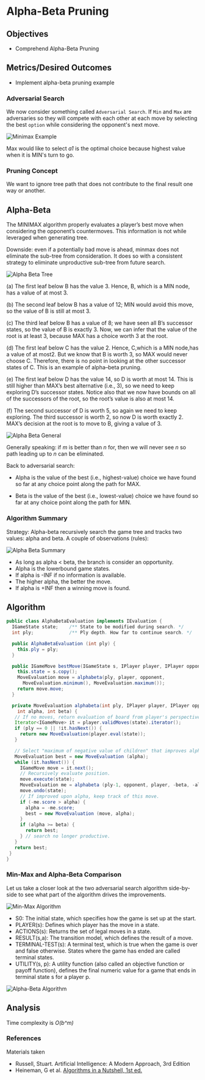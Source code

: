 # Alpha-Beta Pruning

## Objectives

* Comprehend Alpha-Beta Pruning 

## Metrics/Desired Outcomes

* Implement alpha-beta pruning example

### Adversarial Search

We now consider something called `Adversarial Search`.  If `Min` and `Max` are adversaries so they will compete with each other at each move by selecting the best `option` while considering the opponent's next move.

![Minimax Example](imgs/min-max-tree.png)

Max would like to select *a1* is the optimal choice because highest value when it is MIN's turn to go.

### Pruning Concept

We want to ignore tree path that does not contribute to the final result one way or another.

## Alpha-Beta

The MINIMAX algorithm properly evaluates a player’s best move when considering the opponent’s countermoves.  This information is not while leveraged when generating tree.

Downside: even if a potentially bad move is ahead, minmax does not eliminate the sub-tree from consideration.  It does so with a consistent strategy to eliminate unproductive sub-tree from future search.

![Alpha Beta Tree](imgs/alpha-beta-tree.png)

(a) The first leaf below B has the value 3. Hence, B, which is a MIN node, has a value of at most 3. 

(b) The second leaf below B has a value of 12; MIN would avoid this move, so the value of B is still at most 3. 

(c) The third leaf below B has a value of 8; we have seen all B’s successor states, so the value of B is exactly 3. Now, we can infer that the value of the root is at least 3, because MAX has a choice worth 3 at the root. 

(d) The first leaf below C has the value 2. Hence, C,which is a MIN node,has a value of at most2. But we know that B is worth 3, so MAX would never choose C. Therefore, there is no point in looking at the other successor states of C. This is an example of alpha–beta pruning. 

(e) The first leaf below D has the value 14, so D is worth at most 14. This is still higher than MAX’s best alternative (i.e., 3), so we need to keep exploring D’s successor states. Notice also that we now have bounds on all of the successors of the root, so the root’s value is also at most 14. 

(f) The second successor of D is worth 5, so again we need to keep exploring. The third successor is worth 2, so now D is worth exactly 2. MAX’s decision at the root is to move to B, giving a value of 3.

![Alpha Beta General](imgs/alpha-beta-general.png)

Generally speaking: if *m* is better than *n* for, then we will never see *n* so path leading up to *n* can be eliminated.

Back to adversarial search:

* Alpha is the value of the best (i.e., highest-value) choice we have found so far at any choice point along the path for MAX.

* Beta is the value of the best (i.e., lowest-value) choice we have found so far at any choice point along the path for MIN.

### Algorithm Summary

Strategy: Alpha-beta recursively search the game tree and tracks two values: alpha and beta.  A couple of observations (rules):

![Alpha Beta Summary](imgs/alpha-beta-summary.png)

* As long as alpha < beta, the branch is consider an opportunity.
* Alpha is the lowerbound game states.
* If alpha is -INF if no information is available.  
* The higher alpha, the better the move.
* If alpha is +INF then a winning move is found.

## Algorithm

```java
public class AlphaBetaEvaluation implements IEvaluation {
  IGameState state;    /** State to be modified during search. */
  int ply;             /** Ply depth. How far to continue search. */

  public AlphaBetaEvaluation (int ply) { 
    this.ply = ply;
  }

  public IGameMove bestMove(IGameState s, IPlayer player, IPlayer opponent) {
    this.state = s.copy();
    MoveEvaluation move = alphabeta(ply, player, opponent, 
      MoveEvaluation.minimum(), MoveEvaluation.maximum()); 
    return move.move;
  }

  private MoveEvaluation alphabeta(int ply, IPlayer player, IPlayer opponent,
    int alpha, int beta) {
   // If no moves, return evaluation of board from player's perspective. 
   Iterator<IGameMove> it = player.validMoves(state).iterator();
   if (ply == 0 || !it.hasNext()) {
     return new MoveEvaluation(player.eval(state));
   }

   // Select "maximum of negative value of children" that improves alpha 
   MoveEvaluation best = new MoveEvaluation (alpha);
   while (it.hasNext()) {
     IGameMove move = it.next();
     // Recursively evaluate position.
     move.execute(state);
     MoveEvaluation me = alphabeta (ply-1, opponent, player, -beta, -alpha);
     move.undo(state);
     // If improved upon alpha, keep track of this move.
     if (-me.score > alpha) {
       alpha = -me.score;
       best = new MoveEvaluation (move, alpha);
     }
     if (alpha >= beta) { 
       return best;
     } // search no longer productive.
   }
   return best;
 }
}

```

### Min-Max and Alpha-Beta Comparison

Let us take a closer look at the two adversarial search algorithm side-by-side to see what part of the algorithm drives the improvements.

![Min-Max Algorithm](imgs/minimax-algorithm.png)

* S0: The initial state, which specifies how the game is set up at the start.
* PLAYER(s): Defines which player has the move in a state.
* ACTIONS(s): Returns the set of legal moves in a state.
* RESULT(s,a): The transition model, which defines the result of a move.
* TERMINAL-TEST(s): A terminal test, which is true when the game is over and false otherwise. States where the game has ended are called terminal states.
* UTILITY(s, p): A utility function (also called an objective function or payoff function), defines the final numeric value for a game that ends in terminal state s for a player p. 

![Alpha-Beta Algorithm](imgs/alpha-beta-algorithm.png)

## Analysis

Time complexity is *O(b^m)*

### References

Materials taken 
* Russell, Stuart.  Artificial Intelligence: A Modern Approach, 3rd Edition
* Heineman, G et al. [Algorithms in a Nutshell, 1st ed.](http://shop.oreilly.com/product/9780596516246.do) 
